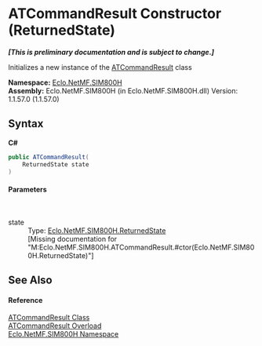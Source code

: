 # ATCommandResult Constructor (ReturnedState)
 _**\[This is preliminary documentation and is subject to change.\]**_

Initializes a new instance of the <a href="T_Eclo_NetMF_SIM800H_ATCommandResult">ATCommandResult</a> class

**Namespace:**&nbsp;<a href="N_Eclo_NetMF_SIM800H">Eclo.NetMF.SIM800H</a><br />**Assembly:**&nbsp;Eclo.NetMF.SIM800H (in Eclo.NetMF.SIM800H.dll) Version: 1.1.57.0 (1.1.57.0)

## Syntax

**C#**<br />
``` C#
public ATCommandResult(
	ReturnedState state
)
```


#### Parameters
&nbsp;<dl><dt>state</dt><dd>Type: <a href="T_Eclo_NetMF_SIM800H_ReturnedState">Eclo.NetMF.SIM800H.ReturnedState</a><br />\[Missing <param name="state"/> documentation for "M:Eclo.NetMF.SIM800H.ATCommandResult.#ctor(Eclo.NetMF.SIM800H.ReturnedState)"\]</dd></dl>

## See Also


#### Reference
<a href="T_Eclo_NetMF_SIM800H_ATCommandResult">ATCommandResult Class</a><br /><a href="Overload_Eclo_NetMF_SIM800H_ATCommandResult__ctor">ATCommandResult Overload</a><br /><a href="N_Eclo_NetMF_SIM800H">Eclo.NetMF.SIM800H Namespace</a><br />